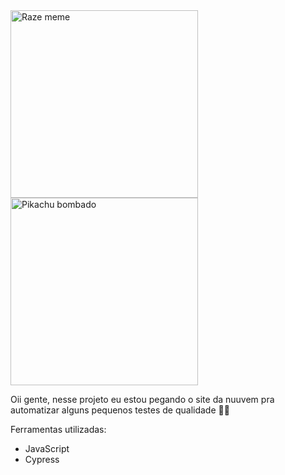 <img src="https://www.overloadgames.com.br/img/parceiros/nuuvem/nuuvem.png" alt="Raze meme" width="300px" >
<img src="https://i.pinimg.com/originals/ec/ea/5f/ecea5f927c0a121083b22a14e583814d.gif" alt="Pikachu bombado" width="300px" >

Oii gente, nesse projeto eu estou pegando o site da nuuvem pra automatizar alguns pequenos testes de qualidade 😶‍🌫️

Ferramentas utilizadas:

- JavaScript
- Cypress
